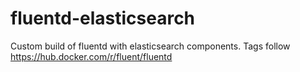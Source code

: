 # fluentd-elasticsearch

Custom build of fluentd with elasticsearch components. Tags follow https://hub.docker.com/r/fluent/fluentd
